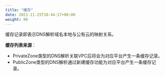 ```yaml
---
title: "缓存"
date: 2021-11-25T18:44:17+08:00
weight: 90
---
```


缓存记录即表示DNS解析域名本地与公有云的映射关系。

**缓存列表来源**：

- PrivateZone类型的DNS解析关联VPC后将会为对应平台产生一条缓存记录。
- PublicZone类型的DNS解析通过新建缓存功能为对应平台产生一条缓存记录。